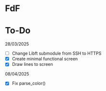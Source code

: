 # FdF

# To-Do
28/03/2025
- [ ] Change Libft submodule from SSH to HTTPS
- [X] Create minimal functional screen
- [X] Draw lines to screen

08/04/2025
- [X] Fix parse_color()
